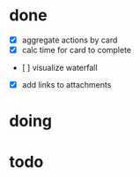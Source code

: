 # done
- [x] aggregate actions by card
- [x] calc time for card to complete
- [ ] visualize waterfall
- [x] add links to attachments

# doing

# todo